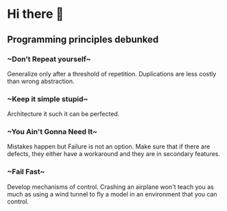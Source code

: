 # Hi there 👋

## Programming principles debunked

### ~Don't Repeat yourself~ 

Generalize only after a threshold of repetition.
Duplications are less costly than wrong abstraction.

### ~Keep it simple stupid~ 

Architecture it such it can be perfected.

### ~You Ain't Gonna Need It~ 

Mistakes happen but Failure is not an option.
Make sure that if there are defects, they either have a workaround and they are in secondary features.

### ~Fail Fast~ 

Develop mechanisms of control.
Crashing an airplane won't teach you as much as using a wind tunnel to fly a model in an environment that you can control.

<!--
**julienreszka/julienreszka** is a ✨ _special_ ✨ repository because its `README.md` (this file) appears on your GitHub profile.

Here are some ideas to get you started:

- 🔭 I’m currently working on ...
- 🌱 I’m currently learning ...
- 👯 I’m looking to collaborate on ...
- 🤔 I’m looking for help with ...
- 💬 Ask me about ...
- 📫 How to reach me: ...
- 😄 Pronouns: ...
- ⚡ Fun fact: ...
-->

